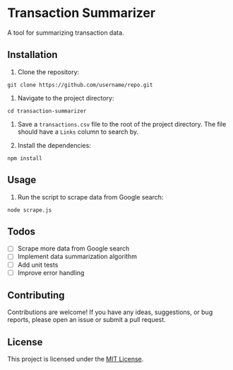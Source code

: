 # Transaction Summarizer

A tool for summarizing transaction data.

## Installation

1. Clone the repository:

```shell
git clone https://github.com/username/repo.git
```

1. Navigate to the project directory:

```shell
cd transaction-summarizer
```

1. Save a `transactions.csv` file to the root of the project directory. The file should have a `Links` column to search by.

1. Install the dependencies:

```shell
npm install
```

## Usage

1. Run the script to scrape data from Google search:

```shell
node scrape.js
```

## Todos

- [ ] Scrape more data from Google search
- [ ] Implement data summarization algorithm
- [ ] Add unit tests
- [ ] Improve error handling

## Contributing

Contributions are welcome! If you have any ideas, suggestions, or bug reports, please open an issue or submit a pull request.

## License

This project is licensed under the [MIT License](LICENSE).
